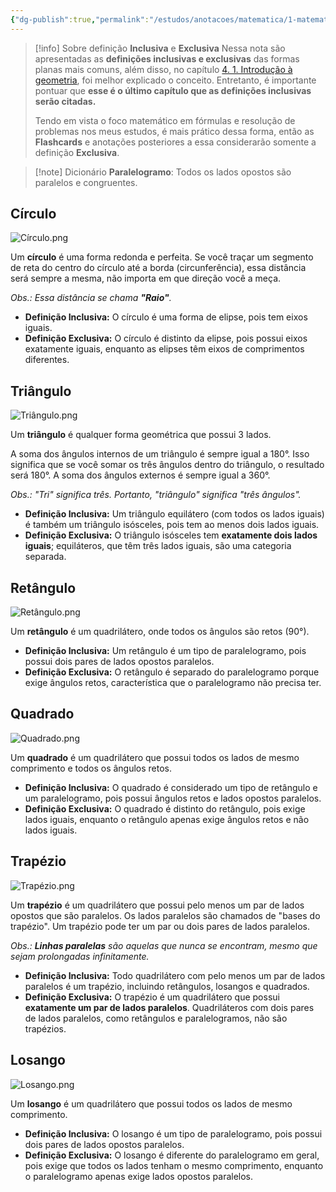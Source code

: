 ```yaml
---
{"dg-publish":true,"permalink":"/estudos/anotacoes/matematica/1-matematica-fundamental/4-geometria-plana/4-2-introducao-as-formas-planas/","updated":"2025-03-08T18:09:44.483-03:00"}
---
```


> [!info] Sobre definição **Inclusiva** e **Exclusiva**
> Nessa nota são apresentadas as **definições inclusivas e exclusivas** das formas planas mais comuns, além disso, no capítulo [4. 1. Introdução à geometria](4.%201.%20Introdução%20à%20geometria.md), foi melhor explicado o conceito. Entretanto, é importante pontuar que **esse é o último capítulo que as definições inclusivas serão citadas.**
> 
> Tendo em vista o foco matemático em fórmulas e resolução de problemas nos meus estudos, é mais prático dessa forma, então as **Flashcards** e anotações posteriores a essa considerarão somente a definição **Exclusiva**.

> [!note] Dicionário
> **Paralelogramo**: Todos os lados opostos são paralelos e congruentes.

## Círculo

![Círculo.png](/img/user/assets/Notas/Matem%C3%A1tica%20e%20Natureza/1.%20Matem%C3%A1tica%20-%20Fundamental/4.%20Geometria%20plana/4.%202.%20Introdu%C3%A7%C3%A3o%20%C3%A0s%20formas%20planas/C%C3%ADrculo.png)

Um **círculo** é uma forma redonda e perfeita. Se você traçar um segmento de reta do centro do círculo até a borda (circunferência), essa distância será sempre a mesma, não importa em que direção você a meça.  

*Obs.: Essa distância se chama **"Raio"**.*

- **Definição Inclusiva:** O círculo é uma forma de elipse, pois tem eixos iguais.
- **Definição Exclusiva:** O círculo é distinto da elipse, pois possui eixos exatamente iguais, enquanto as elipses têm eixos de comprimentos diferentes.

## Triângulo

![Triângulo.png](/img/user/assets/Notas/Matem%C3%A1tica%20e%20Natureza/1.%20Matem%C3%A1tica%20-%20Fundamental/4.%20Geometria%20plana/4.%202.%20Introdu%C3%A7%C3%A3o%20%C3%A0s%20formas%20planas/Tri%C3%A2ngulo.png)

Um **triângulo** é qualquer forma geométrica que possui 3 lados.

A soma dos ângulos internos de um triângulo é sempre igual a 180°. Isso significa que se você somar os três ângulos dentro do triângulo, o resultado será 180°. A soma dos ângulos externos é sempre igual a 360°.

*Obs.: "Tri" significa três. Portanto, "triângulo" significa "três ângulos".*

- **Definição Inclusiva:** Um triângulo equilátero (com todos os lados iguais) é também um triângulo isósceles, pois tem ao menos dois lados iguais.
- **Definição Exclusiva:** O triângulo isósceles tem **exatamente dois lados iguais**; equiláteros, que têm três lados iguais, são uma categoria separada.

## Retângulo

![Retângulo.png](/img/user/assets/Notas/Matem%C3%A1tica%20e%20Natureza/1.%20Matem%C3%A1tica%20-%20Fundamental/4.%20Geometria%20plana/4.%202.%20Introdu%C3%A7%C3%A3o%20%C3%A0s%20formas%20planas/Ret%C3%A2ngulo.png)

Um **retângulo** é um quadrilátero, onde todos os ângulos são retos (90°). 

- **Definição Inclusiva:** Um retângulo é um tipo de paralelogramo, pois possui dois pares de lados opostos paralelos.
- **Definição Exclusiva:** O retângulo é separado do paralelogramo porque exige ângulos retos, característica que o paralelogramo não precisa ter.

## Quadrado

![Quadrado.png](/img/user/assets/Notas/Matem%C3%A1tica%20e%20Natureza/1.%20Matem%C3%A1tica%20-%20Fundamental/4.%20Geometria%20plana/4.%202.%20Introdu%C3%A7%C3%A3o%20%C3%A0s%20formas%20planas/Quadrado.png)

Um **quadrado** é um quadrilátero que possui todos os lados de mesmo comprimento e todos os ângulos retos.

- **Definição Inclusiva:** O quadrado é considerado um tipo de retângulo e um paralelogramo, pois possui ângulos retos e lados opostos paralelos.
- **Definição Exclusiva:** O quadrado é distinto do retângulo, pois exige lados iguais, enquanto o retângulo apenas exige ângulos retos e não lados iguais.

## Trapézio

![Trapézio.png](/img/user/assets/Notas/Matem%C3%A1tica%20e%20Natureza/1.%20Matem%C3%A1tica%20-%20Fundamental/4.%20Geometria%20plana/4.%202.%20Introdu%C3%A7%C3%A3o%20%C3%A0s%20formas%20planas/Trap%C3%A9zio.png)

Um **trapézio** é um quadrilátero que possui pelo menos um par de lados opostos que são paralelos. Os lados paralelos são chamados de "bases do trapézio". Um trapézio pode ter um par ou dois pares de lados paralelos.

*Obs.: **Linhas paralelas** são aquelas que nunca se encontram, mesmo que sejam prolongadas infinitamente.*

- **Definição Inclusiva:** Todo quadrilátero com pelo menos um par de lados paralelos é um trapézio, incluindo retângulos, losangos e quadrados.
- **Definição Exclusiva:** O trapézio é um quadrilátero que possui **exatamente um par de lados paralelos**. Quadriláteros com dois pares de lados paralelos, como retângulos e paralelogramos, não são trapézios.

## Losango

![Losango.png](/img/user/assets/Notas/Matem%C3%A1tica%20e%20Natureza/1.%20Matem%C3%A1tica%20-%20Fundamental/4.%20Geometria%20plana/4.%202.%20Introdu%C3%A7%C3%A3o%20%C3%A0s%20formas%20planas/Losango.png)

Um **losango** é um quadrilátero que possui todos os lados de mesmo comprimento.

- **Definição Inclusiva:** O losango é um tipo de paralelogramo, pois possui dois pares de lados opostos paralelos.
- **Definição Exclusiva:** O losango é diferente do paralelogramo em geral, pois exige que todos os lados tenham o mesmo comprimento, enquanto o paralelogramo apenas exige lados opostos paralelos.
